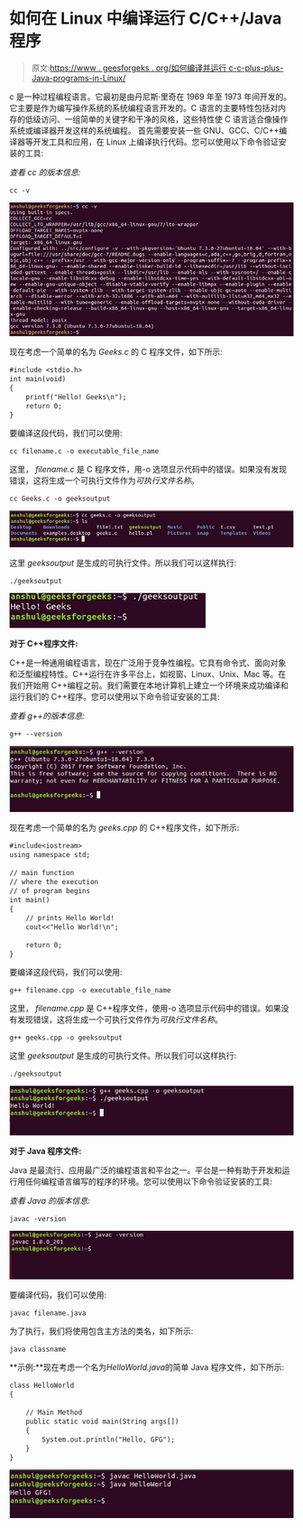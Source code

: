 # 如何在 Linux 中编译运行 C/C++/Java 程序

> 原文:[https://www . geesforgeks . org/如何编译并运行 c-c-plus-plus-Java-programs-in-Linux/](https://www.geeksforgeeks.org/how-to-compile-and-run-c-c-plus-plus-java-programs-in-linux/)

c 是一种过程编程语言。它最初是由丹尼斯·里奇在 1969 年至 1973 年间开发的。它主要是作为编写操作系统的系统编程语言开发的。C 语言的主要特性包括对内存的低级访问、一组简单的关键字和干净的风格，这些特性使 C 语言适合像操作系统或编译器开发这样的系统编程。
首先需要安装一些 GNU、GCC、C/C++编译器等开发工具和应用，在 Linux 上编译执行代码。您可以使用以下命令验证安装的工具:

*查看 cc 的版本信息:*

```
cc -v
```

[![](img/50b6f2da957c684dc2343c6e715e0851.png)](https://media.geeksforgeeks.org/wp-content/uploads/20190308155301/how-1.png)

现在考虑一个简单的名为 *Geeks.c* 的 C 程序文件，如下所示:

```
#include <stdio.h> 
int main(void) 
{ 
    printf("Hello! Geeks\n"); 
    return 0; 
} 
```

要编译这段代码，我们可以使用:

```
cc filename.c -o executable_file_name
```

这里， *filename.c* 是 C 程序文件，用-o 选项显示代码中的错误。如果没有发现错误，这将生成一个可执行文件作为*可执行文件名称*。

```
cc Geeks.c -o geeksoutput
```

[![](img/11a77d17469ea61bf0c7a8c3d47bed17.png)](https://media.geeksforgeeks.org/wp-content/uploads/20190308155303/how-2.png)

这里 *geeksoutput* 是生成的可执行文件。所以我们可以这样执行:

```
./geeksoutput
```

[![](img/f014f541c6c00cc92d1ebad28a65c759.png)](https://media.geeksforgeeks.org/wp-content/uploads/20190308155304/how-3.png)

**对于 C++程序文件:**

C++是一种通用编程语言，现在广泛用于竞争性编程。它具有命令式、面向对象和泛型编程特性。C++运行在许多平台上，如视窗、Linux、Unix、Mac 等。在我们开始用 C++编程之前。我们需要在本地计算机上建立一个环境来成功编译和运行我们的 C++程序。您可以使用以下命令验证安装的工具:

*查看 g++的版本信息:*

```
g++ --version
```

[![](img/647093a36fed256aa2f7707a90ffa9a7.png)](https://media.geeksforgeeks.org/wp-content/uploads/20190308170121/how-4.png)

现在考虑一个简单的名为 *geeks.cpp* 的 C++程序文件，如下所示:

```
#include<iostream>  
using namespace std; 

// main function
// where the execution
// of program begins 
int main() 
{ 
    // prints Hello World!
    cout<<"Hello World!\n"; 

    return 0; 
} 
```

要编译这段代码，我们可以使用:

```
g++ filename.cpp -o executable_file_name
```

这里， *filename.cpp* 是 C++程序文件，使用-o 选项显示代码中的错误。如果没有发现错误，这将生成一个可执行文件作为*可执行文件名称*。

```
g++ geeks.cpp -o geeksoutput
```

这里 *geeksoutput* 是生成的可执行文件。所以我们可以这样执行:

```
./geeksoutput
```

[![](img/55803e910ee525f08f8031bb329c9f1c.png)](https://media.geeksforgeeks.org/wp-content/uploads/20190308170122/how-5.png)

**对于 Java 程序文件:**

Java 是最流行、应用最广泛的编程语言和平台之一。平台是一种有助于开发和运行用任何编程语言编写的程序的环境。您可以使用以下命令验证安装的工具:

*查看 Java 的版本信息:*

```
javac -version
```

[![](img/06a9920f0f83421a91a0cfc01ee96191.png)](https://media.geeksforgeeks.org/wp-content/uploads/20190308172538/how-6.png)

要编译代码，我们可以使用:

```
javac filename.java
```

为了执行，我们将使用包含主方法的类名，如下所示:

```
java classname
```

**示例:**现在考虑一个名为*HelloWorld.java*的简单 Java 程序文件，如下所示:

```
class HelloWorld 
{ 

    // Main Method
    public static void main(String args[]) 
    { 
        System.out.println("Hello, GFG"); 
    } 
} 
```

[![](img/9f57b9a56ceb2ca47ecb804c8bdf307b.png)](https://media.geeksforgeeks.org/wp-content/uploads/20190308172539/how-7.png)